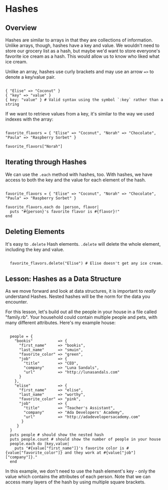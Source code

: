 # Hashes

## Overview 
Hashes are similar to arrays in that they are collections of information. Unlike arrays, though, hashes have a key and value. We wouldn't need to store our grocery list as a hash, but maybe we'd want to store everyone's favorite ice cream as a hash. This would allow us to know who liked what ice cream. 

Unlike an array, hashes use curly brackets and may use an arrow `=>` to denote a key/value pair.

<pre><code>
{ "Elise" => "Coconut" }
{ "key" => "value" }
{ key: "value" } # Valid syntax using the symbol `:key` rather than a string
</code></pre>

If we want to retrieve values from a key, it's similar to the way we used indexes with the array:

<pre><code>
favorite_flavors = { "Elise" => "Coconut", "Norah" => "Chocolate", "Paula" => "Raspberry Sorbet" }

favorite_flavors["Norah"]
</code></pre>

## Iterating through Hashes
We can use the `.each` method with hashes, too. With hashes, we have access to both the key and the value for each element of the hash. 
<pre><code>
favorite_flavors = { "Elise" => "Coconut", "Norah" => "Chocolate", "Paula" => "Raspberry Sorbet" }

favorite_flavors.each do |person, flavor|
  puts "#{person}'s favorite flavor is #{flavor}!"
end
</code></pre>

## Deleting Elements
It's easy to `.delete` Hash elements. `.delete` will delete the whole element, including the key and value.

<pre><code>
  favorite_flavors.delete("Elise") # Elise doesn't get any ice cream.
</code></pre>  

## Lesson: Hashes as a Data Structure
As we move forward and look at data structures, it is important to *really* understand Hashes. Nested hashes will be the norm for the data you encounter. 

For this lesson, let's build out all the people in your house in a file called "family.rb". Your household could contain multiple people and pets, with many different attributes. Here's my example house:

<pre><code>
  people = {
    "bookis"           => {
      "first_name"     => "bookis",
      "last_name"      => "smuin",
      "favorite_color" => "green",
      "job"            => {
        "title"        => "CEO",
        "company"      => "Luna Sandals",
        "url"          => "http://lunasandals.com"
      }
    },
    "elise"            => {
      "first_name"     => "elise",
      "last_name"      => "worthy",
      "favorite_color" => "pink",
      "job"            => {
        "title"        => "Teacher's Assistant",
        "company"      => "Ada Developers' Academy",
        "url"          => "http://adadevelopersacademy.com"
       }  
     }
  }
  puts people # should show the nested hash
  puts people.count # should show the number of people in your house
  people.each do |key,value|
    puts "#{value["first_name"]}'s favorite color is #{value["favorite_color"]} and they work at #{value["job"]["company"]}."
  end
</code></pre>

In this example, we don't need to use the hash element's key - only the value which contains the attributes of each person. Note that we can access many layers of the hash by using multiple square brackets. 

